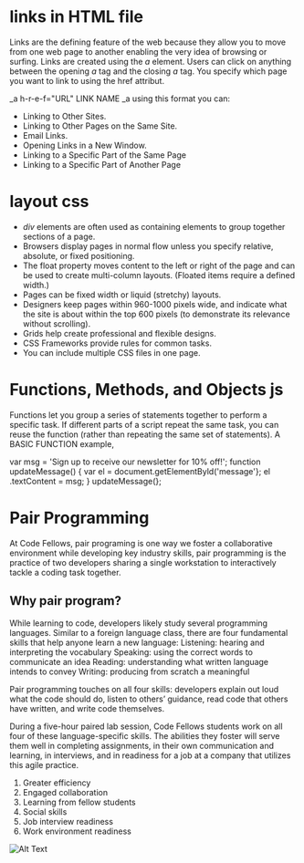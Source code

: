 # links in HTML file

Links are the defining feature of the web because they allow you to move from one web page to another enabling the very idea of browsing or surfing. Links are created using the _a_ element. Users can click on anything between the opening _a_ tag and the closing _a_ tag. You specify which page you want to link to using the href attribut.

_a h-r-e-f="URL" LINK NAME _a using this format you can:
* Linking to Other Sites.
* Linking to Other Pages on the Same Site.
* Email Links.
* Opening Links in a New Window.
* Linking to a Specific Part of the Same Page
* Linking to a Specific Part of Another Page


# layout css

* _div_ elements are often used as containing elements to group together sections of a page.
* Browsers display pages in normal flow unless you specify relative, absolute, or fixed positioning.
* The float property moves content to the left or right of the page and can be used to create multi-column layouts. (Floated items require a defined width.)
* Pages can be fixed width or liquid (stretchy) layouts.
* Designers keep pages within 960-1000 pixels wide, and indicate what the site is about within the top 600 pixels (to demonstrate its relevance without scrolling).
* Grids help create professional and flexible designs.
* CSS Frameworks provide rules for common tasks.
* You can include multiple CSS files in one page.



# Functions, Methods, and Objects js

Functions let you group a series of statements together to perform a specific task. If different parts of a script repeat the same task, you can reuse the function (rather than repeating the same set of statements). 
A BASIC FUNCTION example, 


var msg = 'Sign up to receive our newsletter for 10% off!';
function updateMessage() {
var el = document.getElementByld('message'};
el .textContent = msg;
}
updateMessage(};

# Pair Programming

At Code Fellows, pair programing is one way we foster a collaborative environment while developing key industry skills, pair programming is the practice of two developers sharing a single workstation to interactively tackle a coding task together.

## Why pair program?

While learning to code, developers likely study several programming languages. Similar to a foreign language class, there are four fundamental skills that help anyone learn a new language: Listening: hearing and interpreting the vocabulary Speaking: using the correct words to communicate an idea Reading: understanding what written language intends to convey Writing: producing from scratch a meaningful

Pair programming touches on all four skills: developers explain out loud what the code should do, listen to others’ guidance, read code that others have written, and write code themselves.

During a five-hour paired lab session, Code Fellows students work on all four of these language-specific skills. The abilities they foster will serve them well in completing assignments, in their own communication and learning, in interviews, and in readiness for a job at a company that utilizes this agile practice.
1. Greater efficiency
2. Engaged collaboration
3. Learning from fellow students
4. Social skills
5. Job interview readiness
6. Work environment readiness



![Alt Text](http://www.reactiongifs.com/r/cheering_minions.gif)